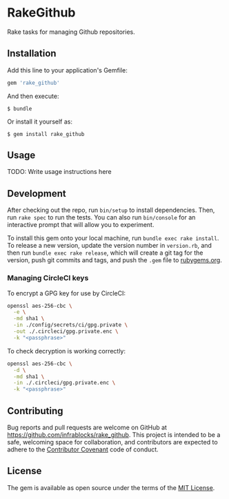 # RakeGithub

Rake tasks for managing Github repositories.

## Installation

Add this line to your application's Gemfile:

```ruby
gem 'rake_github'
```

And then execute:

    $ bundle

Or install it yourself as:

    $ gem install rake_github

## Usage

TODO: Write usage instructions here

## Development

After checking out the repo, run `bin/setup` to install dependencies. Then, run
`rake spec` to run the tests. You can also run `bin/console` for an interactive
prompt that will allow you to experiment.

To install this gem onto your local machine, run `bundle exec rake install`. To
release a new version, update the version number in `version.rb`, and then run
`bundle exec rake release`, which will create a git tag for the version, push
git commits and tags, and push the `.gem` file to
[rubygems.org](https://rubygems.org).

### Managing CircleCI keys

To encrypt a GPG key for use by CircleCI:

```bash
openssl aes-256-cbc \
  -e \
  -md sha1 \
  -in ./config/secrets/ci/gpg.private \
  -out ./.circleci/gpg.private.enc \
  -k "<passphrase>"
```

To check decryption is working correctly:

```bash
openssl aes-256-cbc \
  -d \
  -md sha1 \
  -in ./.circleci/gpg.private.enc \
  -k "<passphrase>"
```

## Contributing

Bug reports and pull requests are welcome on GitHub at 
https://github.com/infrablocks/rake_github. This project is intended to be a 
safe, welcoming space for collaboration, and contributors are expected to 
adhere to the [Contributor Covenant](http://contributor-covenant.org) code of 
conduct.

## License

The gem is available as open source under the terms of the 
[MIT License](http://opensource.org/licenses/MIT).
